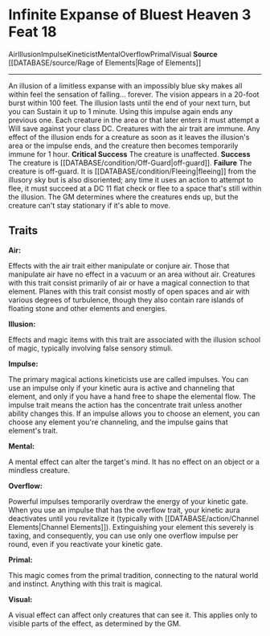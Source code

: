 ﻿---
actions: '[three-actions]'
element: Air
feat: Infinite Expanse of Bluest Heaven
id: '4220'
level: '18'
name: Infinite Expanse of Bluest Heaven
rarity: Common
school: Illusion
source: '[[DATABASE/source/Rage of Elements|Rage of Elements]]'
trait:
- '[[DATABASE/trait/Air|Air]]'
- '[[DATABASE/trait/Illusion|Illusion]]'
- '[[DATABASE/trait/Impulse|Impulse]]'
- '[[DATABASE/trait/Kineticist|Kineticist]]'
- '[[DATABASE/trait/Mental|Mental]]'
- '[[DATABASE/trait/Overflow|Overflow]]'
- '[[DATABASE/trait/Primal|Primal]]'
- '[[DATABASE/trait/Visual|Visual]]'
type: Feat

---
# Infinite Expanse of Bluest Heaven <span class="action-icon">3</span> <span class="item-type">Feat 18</span>

<span class="item-trait">Air</span><span class="item-trait">Illusion</span><span class="item-trait">Impulse</span><span class="item-trait">Kineticist</span><span class="item-trait">Mental</span><span class="item-trait">Overflow</span><span class="item-trait">Primal</span><span class="item-trait">Visual</span>
**Source** [[DATABASE/source/Rage of Elements|Rage of Elements]]

---
An illusion of a limitless expanse with an impossibly blue sky makes all within feel the sensation of falling... forever. The vision appears in a 20-foot burst within 100 feet. The illusion lasts until the end of your next turn, but you can Sustain it up to 1 minute. Using this impulse again ends any previous one. Each creature in the area or that later enters it must attempt a Will save against your class DC. Creatures with the air trait are immune. Any effect of the illusion ends for a creature as soon as it leaves the illusion's area or the impulse ends, and the creature then becomes temporarily immune for 1 hour.
**Critical Success** The creature is unaffected.
**Success** The creature is [[DATABASE/condition/Off-Guard|off-guard]].
**Failure** The creature is off-guard. It is [[DATABASE/condition/Fleeing|fleeing]] from the illusory sky but is also disoriented; any time it uses an action to attempt to flee, it must succeed at a DC 11 flat check or flee to a space that's still within the illusion. The GM determines where the creatures ends up, but the creature can't stay stationary if it's able to move.

## Traits

**Air:**

Effects with the air trait either manipulate or conjure air. Those that manipulate air have no effect in a vacuum or an area without air. Creatures with this trait consist primarily of air or have a magical connection to that element. Planes with this trait consist mostly of open spaces and air with various degrees of turbulence, though they also contain rare islands of floating stone and other elements and energies.

**Illusion:**

Effects and magic items with this trait are associated with the illusion school of magic, typically involving false sensory stimuli.

**Impulse:**

The primary magical actions kineticists use are called impulses. You can use an impulse only if your kinetic aura is active and channeling that element, and only if you have a hand free to shape the elemental flow. The impulse trait means the action has the concentrate trait unless another ability changes this. If an impulse allows you to choose an element, you can choose any element you're channeling, and the impulse gains that element's trait.

**Mental:**

A mental effect can alter the target's mind. It has no effect on an object or a mindless creature.

**Overflow:**

Powerful impulses temporarily overdraw the energy of your kinetic gate. When you use an impulse that has the overflow trait, your kinetic aura deactivates until you revitalize it (typically with [[DATABASE/action/Channel Elements|Channel Elements]]). Extinguishing your element this severely is taxing, and consequently, you can use only one overflow impulse per round, even if you reactivate your kinetic gate.

**Primal:**

This magic comes from the primal tradition, connecting to the natural world and instinct. Anything with this trait is magical.

**Visual:**

A visual effect can affect only creatures that can see it. This applies only to visible parts of the effect, as determined by the GM.